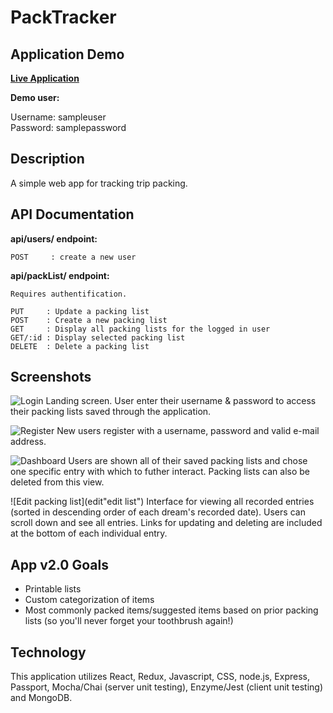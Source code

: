 # PackTracker

## Application Demo
**[Live Application](https://packtracker-app.herokuapp.com/ "packTracker")**

<i class="fas fa-arrow-circle-right"></i> **Demo user:**

Username: sampleuser<br>
Password: samplepassword

## Description

 A simple web app for tracking trip packing.

## API Documentation

**api/users/ endpoint:**

```
POST     : create a new user
```

**api/packList/ endpoint:**
```
Requires authentification.

PUT     : Update a packing list
POST    : Create a new packing list
GET     : Display all packing lists for the logged in user
GET/:id : Display selected packing list
DELETE  : Delete a packing list
```

## Screenshots

![Login](img "login")
Landing screen. User enter their username & password to access their packing lists saved through the application.

![Register](img "register")
New users register with a username, password and valid e-mail address.

![Dashboard](db "dashboard")
Users are shown all of their saved packing lists and chose one specific entry with which to futher interact. Packing lists can also be deleted from this view.

![Edit packing list](edit"edit list")
Interface for viewing all recorded entries (sorted in descending order of each dream's recorded date). Users can scroll down and see all entries. Links for updating and deleting are included at the bottom of each individual entry.

## App v2.0 Goals

* Printable lists
* Custom categorization of items
* Most commonly packed items/suggested items based on prior packing lists (so you'll never forget your toothbrush again!)

## Technology

This application utilizes React, Redux, Javascript, CSS, node.js, Express, Passport, Mocha/Chai (server unit testing), Enzyme/Jest (client unit testing) and MongoDB.
